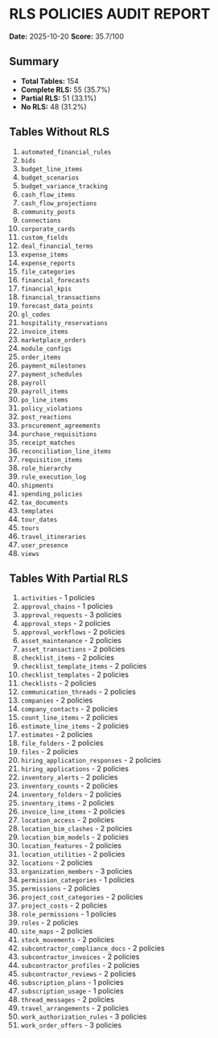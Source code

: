 # RLS POLICIES AUDIT REPORT

**Date:** 2025-10-20
**Score:** 35.7/100

## Summary

- **Total Tables:** 154
- **Complete RLS:** 55 (35.7%)
- **Partial RLS:** 51 (33.1%)
- **No RLS:** 48 (31.2%)

## Tables Without RLS

1. `automated_financial_rules`
2. `bids`
3. `budget_line_items`
4. `budget_scenarios`
5. `budget_variance_tracking`
6. `cash_flow_items`
7. `cash_flow_projections`
8. `community_posts`
9. `connections`
10. `corporate_cards`
11. `custom_fields`
12. `deal_financial_terms`
13. `expense_items`
14. `expense_reports`
15. `file_categories`
16. `financial_forecasts`
17. `financial_kpis`
18. `financial_transactions`
19. `forecast_data_points`
20. `gl_codes`
21. `hospitality_reservations`
22. `invoice_items`
23. `marketplace_orders`
24. `module_configs`
25. `order_items`
26. `payment_milestones`
27. `payment_schedules`
28. `payroll`
29. `payroll_items`
30. `po_line_items`
31. `policy_violations`
32. `post_reactions`
33. `procurement_agreements`
34. `purchase_requisitions`
35. `receipt_matches`
36. `reconciliation_line_items`
37. `requisition_items`
38. `role_hierarchy`
39. `rule_execution_log`
40. `shipments`
41. `spending_policies`
42. `tax_documents`
43. `templates`
44. `tour_dates`
45. `tours`
46. `travel_itineraries`
47. `user_presence`
48. `views`

## Tables With Partial RLS

1. `activities` - 1 policies
2. `approval_chains` - 1 policies
3. `approval_requests` - 3 policies
4. `approval_steps` - 2 policies
5. `approval_workflows` - 2 policies
6. `asset_maintenance` - 2 policies
7. `asset_transactions` - 2 policies
8. `checklist_items` - 2 policies
9. `checklist_template_items` - 2 policies
10. `checklist_templates` - 2 policies
11. `checklists` - 2 policies
12. `communication_threads` - 2 policies
13. `companies` - 2 policies
14. `company_contacts` - 2 policies
15. `count_line_items` - 2 policies
16. `estimate_line_items` - 2 policies
17. `estimates` - 2 policies
18. `file_folders` - 2 policies
19. `files` - 2 policies
20. `hiring_application_responses` - 2 policies
21. `hiring_applications` - 2 policies
22. `inventory_alerts` - 2 policies
23. `inventory_counts` - 2 policies
24. `inventory_folders` - 2 policies
25. `inventory_items` - 2 policies
26. `invoice_line_items` - 2 policies
27. `location_access` - 2 policies
28. `location_bim_clashes` - 2 policies
29. `location_bim_models` - 2 policies
30. `location_features` - 2 policies
31. `location_utilities` - 2 policies
32. `locations` - 2 policies
33. `organization_members` - 3 policies
34. `permission_categories` - 1 policies
35. `permissions` - 2 policies
36. `project_cost_categories` - 2 policies
37. `project_costs` - 2 policies
38. `role_permissions` - 1 policies
39. `roles` - 2 policies
40. `site_maps` - 2 policies
41. `stock_movements` - 2 policies
42. `subcontractor_compliance_docs` - 2 policies
43. `subcontractor_invoices` - 2 policies
44. `subcontractor_profiles` - 2 policies
45. `subcontractor_reviews` - 2 policies
46. `subscription_plans` - 1 policies
47. `subscription_usage` - 1 policies
48. `thread_messages` - 2 policies
49. `travel_arrangements` - 2 policies
50. `work_authorization_rules` - 3 policies
51. `work_order_offers` - 3 policies

